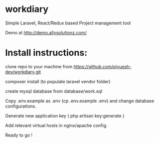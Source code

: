 # workdiary
Simple Laravel, React/Redux based Project management tool

Demo at http://demo.allysolutionz.com/


# Install instructions:

clone repo to your machine from https://github.com/piyuesh-dev/workdiary.git

composer install (to populate laravel vendor folder)

create mysql database from database/work.sql

Copy .env.example as .env (cp .env.example .env) and change database configurations.

Generate new application key ( php artisan key:generate )

Add relevant virtual hosts in nginx/apache config.

Ready to go !
